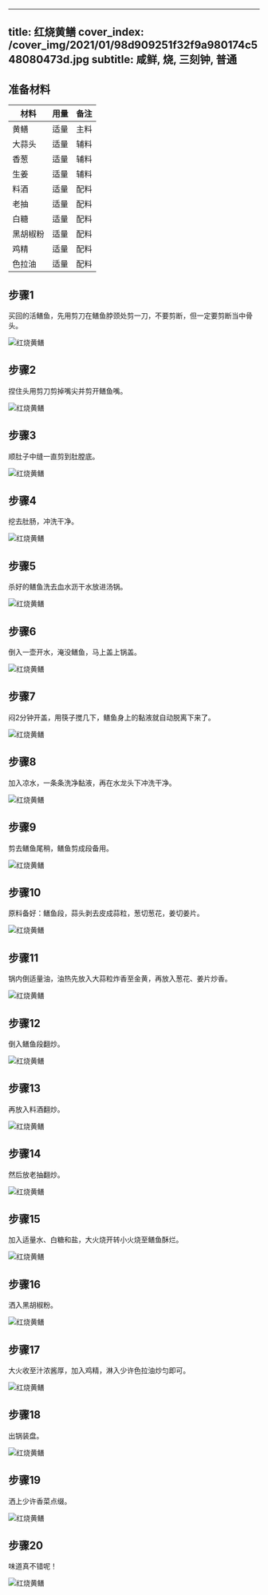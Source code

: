 
---
title: 红烧黄鳝
cover_index: /cover_img/2021/01/98d909251f32f9a980174c548080473d.jpg
subtitle: 咸鲜, 烧, 三刻钟, 普通
---

## 准备材料

| 材料     | 用量 | 备注|
| ------- | ----- | --- |
| 黄鳝 | 适量| 主料 |
| 大蒜头 | 适量| 辅料 |
| 香葱 | 适量| 辅料 |
| 生姜 | 适量| 辅料 |
| 料酒 | 适量| 配料 |
| 老抽 | 适量| 配料 |
| 白糖 | 适量| 配料 |
| 黑胡椒粉 | 适量| 配料 |
| 鸡精 | 适量| 配料 |
| 色拉油 | 适量| 配料 |

## 步骤1

买回的活鳝鱼，先用剪刀在鳝鱼脖颈处剪一刀，不要剪断，但一定要剪断当中骨头。

![红烧黄鳝](https://i8.meishichina.com/attachment/recipe/201010/201010032239208.jpg?x-oss-process=style/p320) 

## 步骤2

捏住头用剪刀剪掉嘴尖并剪开鳝鱼嘴。

![红烧黄鳝](https://i8.meishichina.com/attachment/recipe/201010/201010032240491.jpg?x-oss-process=style/p320) 

## 步骤3

顺肚子中缝一直剪到肚膛底。

![红烧黄鳝](https://i8.meishichina.com/attachment/recipe/201010/201010032242135.jpg?x-oss-process=style/p320) 

## 步骤4

挖去肚肠，冲洗干净。

![红烧黄鳝](https://i8.meishichina.com/attachment/recipe/201010/201010032243242.jpg?x-oss-process=style/p320) 

## 步骤5

杀好的鳝鱼洗去血水沥干水放进汤锅。

![红烧黄鳝](https://i8.meishichina.com/attachment/recipe/201010/201010032245477.jpg?x-oss-process=style/p320) 

## 步骤6

倒入一壶开水，淹没鳝鱼，马上盖上锅盖。

![红烧黄鳝](https://i8.meishichina.com/attachment/recipe/201010/201010032246563.jpg?x-oss-process=style/p320) 

## 步骤7

闷2分钟开盖，用筷子搅几下，鳝鱼身上的黏液就自动脱离下来了。

![红烧黄鳝](https://i8.meishichina.com/attachment/recipe/201010/201010032248197.jpg?x-oss-process=style/p320) 

## 步骤8

加入凉水，一条条洗净黏液，再在水龙头下冲洗干净。

![红烧黄鳝](https://i8.meishichina.com/attachment/recipe/201010/201010032250570.jpg?x-oss-process=style/p320) 

## 步骤9

剪去鳝鱼尾稍，鳝鱼剪成段备用。

![红烧黄鳝](https://i8.meishichina.com/attachment/recipe/201010/201010032251475.jpg?x-oss-process=style/p320) 

## 步骤10

原料备好：鳝鱼段，蒜头剥去皮成蒜粒，葱切葱花，姜切姜片。

![红烧黄鳝](https://i8.meishichina.com/attachment/recipe/201010/201010032258199.jpg?x-oss-process=style/p320) 

## 步骤11

锅内倒适量油，油热先放入大蒜粒炸香至金黄，再放入葱花、姜片炒香。

![红烧黄鳝](https://i8.meishichina.com/attachment/recipe/201010/201010032259569.jpg?x-oss-process=style/p320) 

## 步骤12

倒入鳝鱼段翻炒。

![红烧黄鳝](https://i8.meishichina.com/attachment/recipe/201010/201010032301002.jpg?x-oss-process=style/p320) 

## 步骤13

再放入料酒翻炒。

![红烧黄鳝](https://i8.meishichina.com/attachment/recipe/201010/201010032301387.jpg?x-oss-process=style/p320) 

## 步骤14

然后放老抽翻炒。

![红烧黄鳝](https://i8.meishichina.com/attachment/recipe/201010/201010032302123.jpg?x-oss-process=style/p320) 

## 步骤15

加入适量水、白糖和盐，大火烧开转小火烧至鳝鱼酥烂。

![红烧黄鳝](https://i8.meishichina.com/attachment/recipe/201010/201010032303014.jpg?x-oss-process=style/p320) 

## 步骤16

洒入黑胡椒粉。

![红烧黄鳝](https://i8.meishichina.com/attachment/recipe/201010/201010032304056.jpg?x-oss-process=style/p320) 

## 步骤17

大火收至汁浓酱厚，加入鸡精，淋入少许色拉油炒匀即可。

![红烧黄鳝](https://i8.meishichina.com/attachment/recipe/201010/201010032316465.jpg?x-oss-process=style/p320) 

## 步骤18

出锅装盘。

![红烧黄鳝](https://i8.meishichina.com/attachment/recipe/201010/201010032307061.jpg?x-oss-process=style/p320) 

## 步骤19

洒上少许香菜点缀。

![红烧黄鳝](https://i8.meishichina.com/attachment/recipe/201010/201010032318322.jpg?x-oss-process=style/p320) 

## 步骤20

味道真不错呢！

![红烧黄鳝](https://i8.meishichina.com/attachment/recipe/201010/201010032315164.jpg?x-oss-process=style/p320) 

